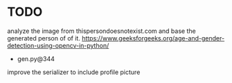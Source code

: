 # TODO
analyze the image from thispersondoesnotexist.com
and base the generated person of of it.
https://www.geeksforgeeks.org/age-and-gender-detection-using-opencv-in-python/
 - gen.py@344

improve the serializer to include profile picture